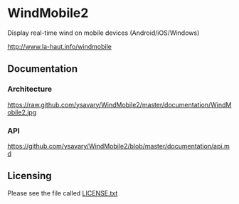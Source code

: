 WindMobile2
===========

Display real-time wind on mobile devices (Android/iOS/Windows)

http://www.la-haut.info/windmobile

Documentation
-------------

### Architecture

https://raw.github.com/ysavary/WindMobile2/master/documentation/WindMobile2.jpg

### API

https://github.com/ysavary/WindMobile2/blob/master/documentation/api.md

Licensing
---------

Please see the file called [LICENSE.txt](https://github.com/ysavary/WindMobile2/blob/master/LICENSE.txt)